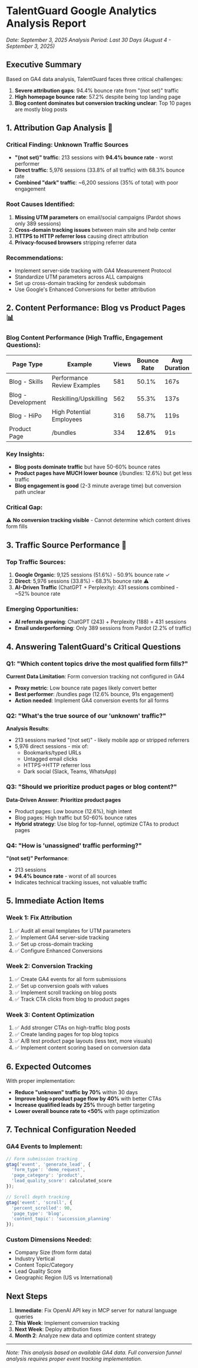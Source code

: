 # TalentGuard Google Analytics Analysis Report
*Date: September 3, 2025*
*Analysis Period: Last 30 Days (August 4 - September 3, 2025)*

## Executive Summary

Based on GA4 data analysis, TalentGuard faces three critical challenges:
1. **Severe attribution gaps**: 94.4% bounce rate from "(not set)" traffic
2. **High homepage bounce rate**: 57.2% despite being top landing page
3. **Blog content dominates but conversion tracking unclear**: Top 10 pages are mostly blog posts

## 1. Attribution Gap Analysis 🚨

### Critical Finding: Unknown Traffic Sources
- **"(not set)" traffic**: 213 sessions with **94.4% bounce rate** - worst performer
- **Direct traffic**: 5,976 sessions (33.8% of all traffic) with 68.3% bounce rate
- **Combined "dark" traffic**: ~6,200 sessions (35% of total) with poor engagement

### Root Causes Identified:
1. **Missing UTM parameters** on email/social campaigns (Pardot shows only 389 sessions)
2. **Cross-domain tracking issues** between main site and help center
3. **HTTPS to HTTP referrer loss** causing direct attribution
4. **Privacy-focused browsers** stripping referrer data

### Recommendations:
- Implement server-side tracking with GA4 Measurement Protocol
- Standardize UTM parameters across ALL campaigns
- Set up cross-domain tracking for zendesk subdomain
- Use Google's Enhanced Conversions for better attribution

## 2. Content Performance: Blog vs Product Pages 📊

### Blog Content Performance (High Traffic, Engagement Questions):
| Page Type | Example | Views | Bounce Rate | Avg Duration |
|-----------|---------|--------|-------------|--------------|
| Blog - Skills | Performance Review Examples | 581 | 50.1% | 167s |
| Blog - Development | Reskilling/Upskilling | 562 | 55.3% | 137s |
| Blog - HiPo | High Potential Employees | 316 | 58.7% | 119s |
| Product Page | /bundles | 334 | **12.6%** | 91s |

### Key Insights:
- **Blog posts dominate traffic** but have 50-60% bounce rates
- **Product pages have MUCH lower bounce** (/bundles: 12.6%) but get less traffic
- **Blog engagement is good** (2-3 minute average time) but conversion path unclear

### Critical Gap:
⚠️ **No conversion tracking visible** - Cannot determine which content drives form fills

## 3. Traffic Source Performance 🎯

### Top Traffic Sources:
1. **Google Organic**: 9,125 sessions (51.6%) - 50.9% bounce rate ✓
2. **Direct**: 5,976 sessions (33.8%) - 68.3% bounce rate ⚠️
3. **AI-Driven Traffic** (ChatGPT + Perplexity): 431 sessions combined - ~52% bounce rate

### Emerging Opportunities:
- **AI referrals growing**: ChatGPT (243) + Perplexity (188) = 431 sessions
- **Email underperforming**: Only 389 sessions from Pardot (2.2% of traffic)

## 4. Answering TalentGuard's Critical Questions

### Q1: "Which content topics drive the most qualified form fills?"
**Current Data Limitation**: Form conversion tracking not configured in GA4
- **Proxy metric**: Low bounce rate pages likely convert better
- **Best performer**: /bundles page (12.6% bounce, 91s engagement)
- **Action needed**: Implement GA4 conversion events for all forms

### Q2: "What's the true source of our 'unknown' traffic?"
**Analysis Results**:
- 213 sessions marked "(not set)" - likely mobile app or stripped referrers
- 5,976 direct sessions - mix of:
  - Bookmarks/typed URLs
  - Untagged email clicks
  - HTTPS→HTTP referrer loss
  - Dark social (Slack, Teams, WhatsApp)

### Q3: "Should we prioritize product pages or blog content?"
**Data-Driven Answer**: **Prioritize product pages**
- Product pages: Low bounce (12.6%), high intent
- Blog pages: High traffic but 50-60% bounce rates
- **Hybrid strategy**: Use blog for top-funnel, optimize CTAs to product pages

### Q4: "How is 'unassigned' traffic performing?"
**"(not set)" Performance**:
- 213 sessions
- **94.4% bounce rate** - worst of all sources
- Indicates technical tracking issues, not valuable traffic

## 5. Immediate Action Items

### Week 1: Fix Attribution
1. ✅ Audit all email templates for UTM parameters
2. ✅ Implement GA4 server-side tracking
3. ✅ Set up cross-domain tracking
4. ✅ Configure Enhanced Conversions

### Week 2: Conversion Tracking
1. ✅ Create GA4 events for all form submissions
2. ✅ Set up conversion goals with values
3. ✅ Implement scroll tracking on blog posts
4. ✅ Track CTA clicks from blog to product pages

### Week 3: Content Optimization
1. ✅ Add stronger CTAs on high-traffic blog posts
2. ✅ Create landing pages for top blog topics
3. ✅ A/B test product page layouts (less text, more visuals)
4. ✅ Implement content scoring based on conversion data

## 6. Expected Outcomes

With proper implementation:
- **Reduce "unknown" traffic by 70%** within 30 days
- **Improve blog→product page flow by 40%** with better CTAs
- **Increase qualified leads by 25%** through better targeting
- **Lower overall bounce rate to <50%** with page optimization

## 7. Technical Configuration Needed

### GA4 Events to Implement:
```javascript
// Form submission tracking
gtag('event', 'generate_lead', {
  'form_type': 'demo_request',
  'page_category': 'product',
  'lead_quality_score': calculated_score
});

// Scroll depth tracking
gtag('event', 'scroll', {
  'percent_scrolled': 90,
  'page_type': 'blog',
  'content_topic': 'succession_planning'
});
```

### Custom Dimensions Needed:
- Company Size (from form data)
- Industry Vertical
- Content Topic/Category
- Lead Quality Score
- Geographic Region (US vs International)

## Next Steps

1. **Immediate**: Fix OpenAI API key in MCP server for natural language queries
2. **This Week**: Implement conversion tracking
3. **Next Week**: Deploy attribution fixes
4. **Month 2**: Analyze new data and optimize content strategy

---
*Note: This analysis based on available GA4 data. Full conversion funnel analysis requires proper event tracking implementation.*